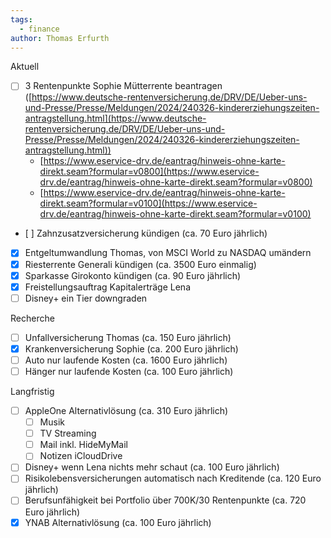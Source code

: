 ```yaml
---
tags:
  - finance
author: Thomas Erfurth
---
```


Aktuell
- [ ] 3 Rentenpunkte Sophie Mütterrente beantragen ([https://www.deutsche-rentenversicherung.de/DRV/DE/Ueber-uns-und-Presse/Presse/Meldungen/2024/240326-kindererziehungszeiten-antragstellung.html](https://www.deutsche-rentenversicherung.de/DRV/DE/Ueber-uns-und-Presse/Presse/Meldungen/2024/240326-kindererziehungszeiten-antragstellung.html))
	- [https://www.eservice-drv.de/eantrag/hinweis-ohne-karte-direkt.seam?formular=v0800](https://www.eservice-drv.de/eantrag/hinweis-ohne-karte-direkt.seam?formular=v0800)
	- [https://www.eservice-drv.de/eantrag/hinweis-ohne-karte-direkt.seam?formular=v0100](https://www.eservice-drv.de/eantrag/hinweis-ohne-karte-direkt.seam?formular=v0100)
- [ ] Zahnzusatzversicherung kündigen (ca. 70 Euro jährlich)
- [x] Entgeltumwandlung Thomas, von MSCI World zu NASDAQ umändern
- [x] Riesterrente Generali kündigen (ca. 3500 Euro einmalig)
- [x] Sparkasse Girokonto kündigen (ca. 90 Euro jährlich)
- [x] Freistellungsauftrag Kapitalerträge Lena
- [ ] Disney+ ein Tier downgraden

Recherche
- [ ] Unfallversicherung Thomas (ca. 150 Euro jährlich)
- [x] Krankenversicherung Sophie (ca. 200 Euro jährlich)
- [ ] Auto nur laufende Kosten (ca. 1600 Euro jährlich)
- [ ] Hänger nur laufende Kosten (ca. 100 Euro jährlich)

Langfristig
- [ ] AppleOne Alternativlösung (ca. 310 Euro jährlich)
	- [ ] Musik
	- [ ] TV Streaming
	- [ ] Mail inkl. HideMyMail
	- [ ] Notizen iCloudDrive
- [ ] Disney+ wenn Lena nichts mehr schaut (ca. 100 Euro jährlich)
- [ ] Risikolebensversicherungen automatisch nach Kreditende (ca. 120 Euro jährlich)
- [ ] Berufsunfähigkeit bei Portfolio über 700K/30 Rentenpunkte (ca. 720 Euro jährlich)
- [x] YNAB Alternativlösung (ca. 100 Euro jährlich)